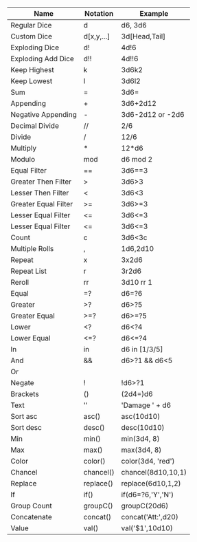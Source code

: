 | Name                 | Notation   | Example            |
|----------------------|------------|--------------------|
| Regular Dice         | d          | d6, 3d6            |
| Custom Dice          | d[x,y,...] | 3d[Head,Tail]      |
| Exploding Dice       | d!         | 4d!6               |
| Exploding Add Dice   | d!!        | 4d!!6              |
| Keep Highest         | k          | 3d6k2              |
| Keep Lowest          | l          | 3d6l2              |
| Sum                  | =          | 3d6=               |
| Appending            | +          | 3d6+2d12           |
| Negative Appending   | -          | 3d6-2d12 or -2d6   |
| Decimal Divide       | //         | 2/6                |
| Divide               | /          | 12/6               |
| Multiply             | *          | 12*d6              |
| Modulo               | mod        | d6 mod 2           |
| Equal Filter         | ==         | 3d6==3             |
| Greater Then Filter  | >          | 3d6>3              |
| Lesser Then Filter   | <          | 3d6<3              |
| Greater Equal Filter | >=         | 3d6>=3             |
| Lesser Equal Filter  | <=         | 3d6<=3             |
| Lesser Equal Filter  | <=         | 3d6<=3             |
| Count                | c          | 3d6<3c             |
| Multiple Rolls       | ,          | 1d6,2d10           |
| Repeat               | x          | 3x2d6              |
| Repeat List          | r          | 3r2d6              |
| Reroll               | rr         | 3d10 rr 1          |
| Equal                | =?         | d6=?6              |
| Greater              | >?         | d6>?5              |
| Greater Equal        | >=?        | d6>=?5             |
| Lower                | <?         | d6<?4              |
| Lower Equal          | <=?        | d6<=?4             |
| In                   | in         | d6 in [1/3/5]      |
| And                  | &&         | d6>?1 && d6<5      |
| Or                   | ||         | d6>?1 || d6<5      |
| Negate               | !          | !d6>?1             |
| Brackets             | ()         | (2d4=)d6           |
| Text                 | ''         | 'Damage ' + d6     |
| Sort asc             | asc()      | asc(10d10)         |
| Sort desc            | desc()     | desc(10d10)        |
| Min                  | min()      | min(3d4, 8)        |
| Max                  | max()      | max(3d4, 8)        |
| Color                | color()    | color(3d4, 'red')  |
| Chancel              | chancel()  | chancel(8d10,10,1) |
| Replace              | replace()  | replace(6d10,1,2)  |
| If                   | if()       | if(d6=?6,'Y','N')  |
| Group Count          | groupC()   | groupC(20d6)       |
| Concatenate          | concat()   | concat('Att:',d20) |
| Value                | val()      | val('$1',10d10)    |
